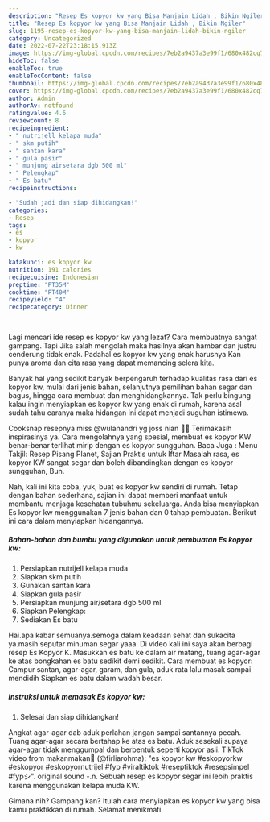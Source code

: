 ```yaml
---
description: "Resep Es kopyor kw yang Bisa Manjain Lidah , Bikin Ngiler"
title: "Resep Es kopyor kw yang Bisa Manjain Lidah , Bikin Ngiler"
slug: 1195-resep-es-kopyor-kw-yang-bisa-manjain-lidah-bikin-ngiler
category: Uncategorized
date: 2022-07-22T23:18:15.913Z
image: https://img-global.cpcdn.com/recipes/7eb2a9437a3e99f1/680x482cq70/es-kopyor-kw-foto-resep-utama.jpg
hideToc: false
enableToc: true
enableTocContent: false
thumbnail: https://img-global.cpcdn.com/recipes/7eb2a9437a3e99f1/680x482cq70/es-kopyor-kw-foto-resep-utama.jpg
cover: https://img-global.cpcdn.com/recipes/7eb2a9437a3e99f1/680x482cq70/es-kopyor-kw-foto-resep-utama.jpg
author: Admin
authorAv: notfound
ratingvalue: 4.6
reviewcount: 8
recipeingredient:
- " nutrijell kelapa muda"
- " skm putih"
- " santan kara"
- " gula pasir"
- " munjung airsetara dgb 500 ml"
- " Pelengkap"
- " Es batu"
recipeinstructions:

- "Sudah jadi dan siap dihidangkan!"
categories:
- Resep
tags:
- es
- kopyor
- kw

katakunci: es kopyor kw 
nutrition: 191 calories
recipecuisine: Indonesian
preptime: "PT35M"
cooktime: "PT40M"
recipeyield: "4"
recipecategory: Dinner

---
```



Lagi mencari ide resep es kopyor kw yang lezat? Cara membuatnya sangat gampang. Tapi Jika salah mengolah maka hasilnya akan hambar dan justru cenderung tidak enak. Padahal es kopyor kw yang enak harusnya Kan punya aroma dan cita rasa yang dapat memancing selera kita.


Banyak hal yang sedikit banyak berpengaruh terhadap kualitas rasa dari es kopyor kw, mulai dari jenis bahan, selanjutnya pemilihan bahan segar dan bagus, hingga cara membuat dan menghidangkannya. Tak perlu bingung kalau ingin menyiapkan es kopyor kw yang enak di rumah, karena asal sudah tahu caranya maka hidangan ini dapat menjadi suguhan istimewa.

Cooksnap resepnya miss @wulanandri yg joss nian 👍🏻 Terimakasih inspirasinya ya. Cara mengolahnya yang spesial, membuat es kopyor KW benar-benar terlihat mirip dengan es kopyor sungguhan. Baca Juga : Menu Takjil: Resep Pisang Planet, Sajian Praktis untuk Iftar Masalah rasa, es kopyor KW sangat segar dan boleh dibandingkan dengan es kopyor sungguhan, Bun.


Nah, kali ini kita coba, yuk, buat es kopyor kw sendiri di rumah. Tetap dengan bahan sederhana, sajian ini dapat memberi manfaat untuk membantu menjaga kesehatan tubuhmu sekeluarga. Anda bisa menyiapkan Es kopyor kw menggunakan 7 jenis bahan dan 0 tahap pembuatan. Berikut ini cara dalam menyiapkan hidangannya.

<!--inarticleads1-->

##### Bahan-bahan dan bumbu yang digunakan untuk pembuatan Es kopyor kw:

1. Persiapkan  nutrijell kelapa muda
1. Siapkan  skm putih
1. Gunakan  santan kara
1. Siapkan  gula pasir
1. Persiapkan  munjung air/setara dgb 500 ml
1. Siapkan  Pelengkap:
1. Sediakan  Es batu


Hai.apa kabar semuanya.semoga dalam keadaan sehat dan sukacita ya.masih seputar minuman segar yaaa. Di video kali ini saya akan berbagi resep Es Kopyor K. Masukkan es batu ke dalam air matang, tuang agar-agar ke atas bongkahan es batu sedikit demi sedikit. Cara membuat es kopyor: Campur santan, agar-agar, garam, dan gula, aduk rata lalu masak sampai mendidih Siapkan es batu dalam wadah besar. 

<!--inarticleads2-->

##### Instruksi untuk memasak Es kopyor kw:


1. Selesai dan siap dihidangkan!

Angkat agar-agar dab aduk perlahan jangan sampai santannya pecah. Tuang agar-agar secara bertahap ke atas es batu. Aduk sesekali supaya agar-agar tidak menggumpal dan berbentuk seperti kopyor asli. TikTok video from makanmakan🥨 (@firliarohma): &#34;es kopyor kw #eskopyorkw #eskopyor #eskopyornutrijel #fyp #viraltiktok #reseptiktok #resepsimpel #fypシ&#34;. original sound -.n. Sebuah resep es kopyor segar ini lebih praktis karena menggunakan kelapa muda KW. 

Gimana nih? Gampang kan? Itulah cara menyiapkan es kopyor kw yang bisa kamu praktikkan di rumah. Selamat menikmati
